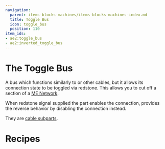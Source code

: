 ```yaml
---
navigation:
  parent: items-blocks-machines/items-blocks-machines-index.md
  title: Toggle Bus
  icon: toggle_bus
  position: 110
item_ids:
- ae2:toggle_bus
- ae2:inverted_toggle_bus
---
```


# The Toggle Bus

A bus which functions similarly to <ItemLink
id="fluix_glass_cable"/> or other cables, but it
allows its connection state to be toggled via redstone. This allows you to cut
off a section of a [ME Network](../me-network.md).

When redstone signal supplied the part enables the connection, <ItemLink
id="inverted_toggle_bus"/> provides the reverse
behavior by disabling the connection instead.

They are [cable subparts](../ae2-mechanics/cable-subparts.md).

# Recipes

<RecipeFor id="toggle_bus" />
<RecipeFor id="inverted_toggle_bus" />